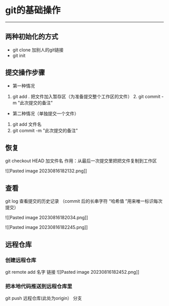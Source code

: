 # git的基础操作
---
## 两种初始化的方式
- git clone 加别人的git链接
- git init

## 提交操作步骤
- 第一种情况
1. git add . 
	把文件加入暂存区（为准备提交整个工作区的文件）
   2. git commit -m "此次提交的备注"

- 第二种情况（单独提交一个文件）
1. git add 文件名
2. git commit -m "此次提交的备注"


## 恢复
git checkout HEAD 加文件名
	作用：从最后一次提交里把把文件复制到工作区

![[Pasted image 20230816182132.png]]

## 查看
git log 
	查看提交的历史记录
		（commit 后的长串字符 “哈希值 ”用来唯一标识每次提交）

![[Pasted image 20230816182034.png]]

![[Pasted image 20230816182245.png]]

## 远程仓库
### 创建远程仓库
git remote add 名字 链接
![[Pasted image 20230816182452.png]]

### 把本地代码推送到远程仓库里
git push 远程仓库(此处为origin） 分支